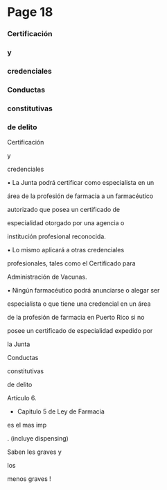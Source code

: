 # Page 18

### Certificación

### y

### credenciales

### Conductas

### constitutivas

### de delito

Certificación

y

credenciales

• La Junta podrá certificar como especialista en un

área de la profesión de farmacia a un farmacéutico

autorizado que posea un certificado de

especialidad otorgado por una agencia o

institución profesional reconocida.

• Lo mismo aplicará a otras credenciales

profesionales, tales como el Certificado para

Administración de Vacunas.

• Ningún farmacéutico podrá anunciarse o alegar ser

especialista o que tiene una credencial en un área

de la profesión de farmacia en Puerto Rico si no

posee un certificado de especialidad expedido por

la Junta

Conductas

constitutivas

de delito

Artículo 6.

* Capitulo 5 de Ley de Farmacia

es el mas imp

. (incluye dispensing)

Saben les graves y

los

menos graves !


